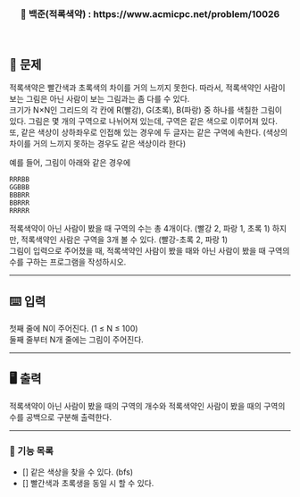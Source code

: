 <h3 align="center"> 
    📌 백준(적록색약) : https://www.acmicpc.net/problem/10026
</h3>

<br>

## 🚀 문제
적록색약은 빨간색과 초록색의 차이를 거의 느끼지 못한다. 따라서, 적록색약인 사람이 보는 그림은 아닌 사람이 보는 그림과는 좀 다를 수 있다.  
크기가 N×N인 그리드의 각 칸에 R(빨강), G(초록), B(파랑) 중 하나를 색칠한 그림이 있다. 그림은 몇 개의 구역으로 나뉘어져 있는데, 구역은 같은 색으로 이루어져 있다.  
또, 같은 색상이 상하좌우로 인접해 있는 경우에 두 글자는 같은 구역에 속한다. (색상의 차이를 거의 느끼지 못하는 경우도 같은 색상이라 한다)  

예를 들어, 그림이 아래와 같은 경우에

~~~
RRRBB
GGBBB
BBBRR
BBRRR
RRRRR
~~~

적록색약이 아닌 사람이 봤을 때 구역의 수는 총 4개이다. (빨강 2, 파랑 1, 초록 1) 하지만, 적록색약인 사람은 구역을 3개 볼 수 있다. (빨강-초록 2, 파랑 1)  
그림이 입력으로 주어졌을 때, 적록색약인 사람이 봤을 때와 아닌 사람이 봤을 때 구역의 수를 구하는 프로그램을 작성하시오.  

---

## ⌨️ 입력
첫째 줄에 N이 주어진다. (1 ≤ N ≤ 100)  
둘째 줄부터 N개 줄에는 그림이 주어진다.  

---

## 🖥️ 출력
적록색약이 아닌 사람이 봤을 때의 구역의 개수와 적록색약인 사람이 봤을 때의 구역의 수를 공백으로 구분해 출력한다.

---

### 📜 기능 목록
- [] 같은 색상을 찾을 수 있다. (bfs)
- [] 빨간색과 초록생을 동일 시 할 수 있다.